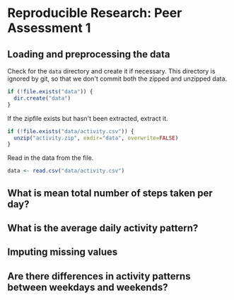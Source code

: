 # Reproducible Research: Peer Assessment 1


## Loading and preprocessing the data

Check for the `data` directory and create it if necessary.  This directory is ignored by git, so that we don't commit both the zipped and unzipped data.

```r
if (!file.exists("data")) {
  dir.create("data")
}
```

If the zipfile exists but hasn't been extracted, extract it.

```r
if (!file.exists("data/activity.csv")) {
  unzip("activity.zip", exdir="data", overwrite=FALSE)
}
```

Read in the data from the file.

```r
data <- read.csv("data/activity.csv")
```


## What is mean total number of steps taken per day?



## What is the average daily activity pattern?



## Imputing missing values



## Are there differences in activity patterns between weekdays and weekends?

